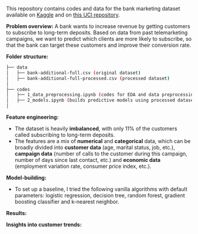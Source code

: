 This repository contains codes and data for the bank marketing dataset available on [Kaggle](https://www.kaggle.com/volodymyrgavrysh/bank-marketing-campaigns-dataset) and on [this UCI repository](https://archive.ics.uci.edu/ml/datasets/bank+marketing).

**Problem overview:**
A bank wants to increase revenue by getting customers to subscribe to long-term deposits. Based on data from past telemarketing campaigns, we want to predict which clients are more likely to subscribe, so that the bank can target these customers and improve their conversion rate.

**Folder structure:**

```bash
├── data
│   ├── bank-additional-full.csv (original dataset)
│   ├── bank-additional-full-processed.csv (processed dataset)
│   
├── codes
│   ├── 1_data_preprocessing.ipynb (codes for EDA and data preprocessing)
│   ├── 2_models.ipynb (builds predictive models using processed dataset)
│    
```

**Feature engineering:**

- The dataset is heavily **imbalanced**, with only 11% of the customers called subscribing to long-term deposits. 
- The features are a mix of **numerical** and **categorical** data, which can be broadly divided into **customer data** (age, marital status, job, etc.), **campaign data** (number of calls to the customer during this campaign, number of days since last contact, etc.) and **economic data** (employment variation rate, consumer price index, etc.).

**Model-building:**
 
 - To set up a baseline, I tried the following vanilla algorithms with default parameters: logistic regression, decision tree, random forest, gradient boosting classifier and k-nearest neighbor. 

**Results:**

**Insights into customer trends:**
